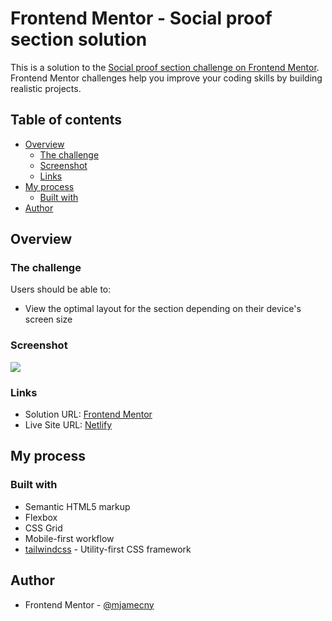 # Frontend Mentor - Social proof section solution

This is a solution to the [Social proof section challenge on Frontend Mentor](https://www.frontendmentor.io/challenges/social-proof-section-6e0qTv_bA). Frontend Mentor challenges help you improve your coding skills by building realistic projects.

## Table of contents

- [Overview](#overview)
  - [The challenge](#the-challenge)
  - [Screenshot](#screenshot)
  - [Links](#links)
- [My process](#my-process)
  - [Built with](#built-with)
- [Author](#author)

## Overview

### The challenge

Users should be able to:

- View the optimal layout for the section depending on their device's screen size

### Screenshot

![](https://i.imgur.com/3Mc1V9e.png)

### Links

- Solution URL: [Frontend Mentor](https://www.frontendmentor.io/solutions/social-proof-section-with-tailwindcss-Dzjuk4zlHK)
- Live Site URL: [Netlify](https://fm-challenge-social-proof.netlify.app)

## My process

### Built with

- Semantic HTML5 markup
- Flexbox
- CSS Grid
- Mobile-first workflow
- [tailwindcss](https://tailwindcss.com/) - Utility-first CSS framework

## Author

- Frontend Mentor - [@mjamecny](https://www.frontendmentor.io/profile/mjamecny)
